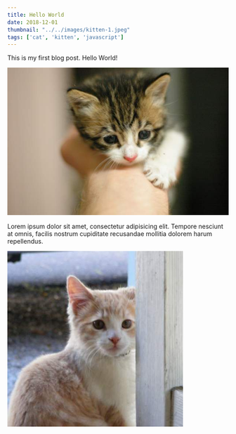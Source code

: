 ```yaml
---
title: Hello World
date: 2018-12-01
thumbnail: "../../images/kitten-1.jpeg"
tags: ['cat', 'kitten', 'javascript']
---
```


This is my first blog post. Hello World!

![Kitten One](../../images/kitten-1.jpeg)

Lorem ipsum dolor sit amet, consectetur adipisicing elit. Tempore nesciunt at omnis, facilis nostrum cupiditate recusandae mollitia dolorem harum repellendus.

![Kitten Three](../../images/kitten-3.jpeg)